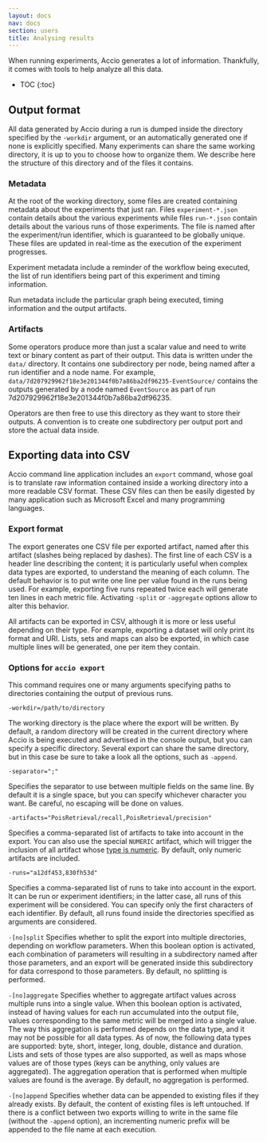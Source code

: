 ```yaml
---
layout: docs
nav: docs
section: users
title: Analysing results
---
```


When running experiments, Accio generates a lot of information.
Thankfully, it comes with tools to help analyze all this data.

* TOC
{:toc}

## Output format

All data generated by Accio during a run is dumped inside the directory specified by the `-workdir` argument, or an automatically generated one if none is explicitly specified.
Many experiments can share the same working directory, it is up to you to choose how to organize them.
We describe here the structure of this directory and of the files it contains.

### Metadata

At the root of the working directory, some files are created containing metadata about the experiments that just ran.
Files `experiment-*.json` contain details about the various experiments while files `run-*.json` contain details about the various runs of those experiments.
The file is named after the experiment/run identifier, which is guaranteed to be globally unique.
These files are updated in real-time as the execution of the experiment progresses.

Experiment metadata include a reminder of the workflow being executed, the list of run identifiers being part of this experiment and timing information.

Run metadata include the particular graph being executed, timing information and the output artifacts.

### Artifacts

Some operators produce more than just a scalar value and need to write text or binary content as part of their output.
This data is written under the `data/` directory.
It contains one subdirectory per node, being named after a run identifier and a node name.
For example, `data/7d207929962f18e3e201344f0b7a86ba2df96235-EventSource/` contains the outputs generated by a node named `EventSource` as part of run 7d207929962f18e3e201344f0b7a86ba2df96235.

Operators are then free to use this directory as they want to store their outputs.
A convention is to create one subdirectory per output port and store the actual data inside.

## Exporting data into CSV

Accio command line application includes an `export` command, whose goal is to translate raw information contained inside a working directory into a more readable CSV format.
These CSV files can then be easily digested by many application such as Microsoft Excel and many programming languages.

### Export format

The export generates one CSV file per exported artifact, named after this artifact (slashes being replaced by dashes).
The first line of each CSV is a header line describing the content; it is particularly useful when complex data types are exported, to understand the meaning of each column.
The default behavior is to put write one line per value found in the runs being used.
For example, exporting five runs repeated twice each will generate ten lines in each metric file.
Activating `-split` or `-aggregate` options allow to alter this behavior.

All artifacts can be exported in CSV, although it is more or less useful depending on their type.
For example, exporting a dataset will only print its format and URI.
Lists, sets and maps can also be exported, in which case multiple lines will be generated, one per item they contain.

### Options for `accio export`

This command requires one or many arguments specifying paths to directories containing the output of previous runs.

`-workdir=/path/to/directory`

The working directory is the place where the export will be written.
By default, a random directory will be created in the current directory where Accio is being executed and advertised in the console output, but you can specify a specific directory.
Several export can share the same directory, but in this case be sure to take a look all the options, such as `-append`.

`-separator=";"`

Specifies the separator to use between multiple fields on the same line.
By default it is a single space, but you can specify whichever character you want.
Be careful, no escaping will be done on values.

`-artifacts="PoisRetrieval/recall,PoisRetrieval/precision"`

Specifies a comma-separated list of artifacts to take into account in the export.
You can also use the special `NUMERIC` artifact, which will trigger the inclusion of all artifact whose [type is numeric](model.html).
By default, only numeric artifacts are included.

`-runs="a12df453,830fh53d"`

Specifies a comma-separated list of runs to take into account in the export.
It can be run or experiment identifiers; in the latter case, all runs of this experiment will be considered.
You can specify only the first characters of each identifier.
By default, all runs found inside the directories specified as arguments are considered.

`-[no]split`
Specifies whether to split the export into multiple directories, depending on workflow parameters.
When this boolean option is activated, each combination of parameters will resulting in a subdirectory named after those parameters, and an export will be generated inside this subdirectory for data correspond to those parameters.
By default, no splitting is performed.

`-[no]aggregate`
Specifies whether to aggregate artifact values across multiple runs into a single value.
When this boolean option is activated, instead of having values for each run accumulated into the output file, values corresponding to the same metric will be merged into a single value.
The way this aggregation is performed depends on the data type, and it may not be possible for all data types.
As of now, the following data types are supported: byte, short, integer, long, double, distance and duration.
Lists and sets of those types are also supported, as well as maps whose values are of those types (keys can be anything, only values are aggregated).
The aggregation operation that is performed when multiple values are found is the average.
By default, no aggregation is performed.

`-[no]append`
Specifies whether data can be appended to existing files if they already exists.
By default, the content of existing files is left untouched.
If there is a conflict between two exports willing to write in the same file (without the `-append` option), an incrementing numeric prefix will be appended to the file name at each execution.
